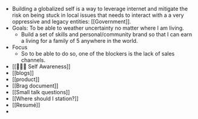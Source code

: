 - Building a globalized self is a way to leverage internet and mitigate the risk on being stuck in local issues that needs to interact with a a very oppressive and legacy entities: [[Government]].
- Goals: To be able to weather uncertainty no matter where I am living.
    - Build a set of skills and personal/community brand so that I can earn a living for a family of 5 anywhere in the world.
- Focus
    - So to be able to do so, one of the blockers is the lack of sales channels.
- [[🧘🏻‍♂️ Self Awareness]]
- [[blogs]]
- [[product]]
- [[Brag document]]
- [[Small talk questions]]
- [[Where should I station?]]
- [[Resumé]]
- 
